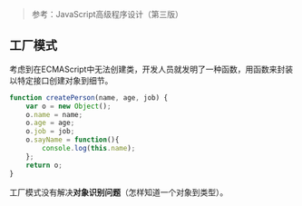 > 参考：JavaScript高级程序设计（第三版）

## 工厂模式
考虑到在ECMAScript中无法创建类，开发人员就发明了一种函数，用函数来封装以特定接口创建对象到细节。
```javascript
function createPerson(name, age, job) {
    var o = new Object();
    o.name = name;
    o.age = age;
    o.job = job;
    o.sayName = function(){
        console.log(this.name);
    };
    return o;
}
```
工厂模式没有解决**对象识别问题**（怎样知道一个对象到类型）。